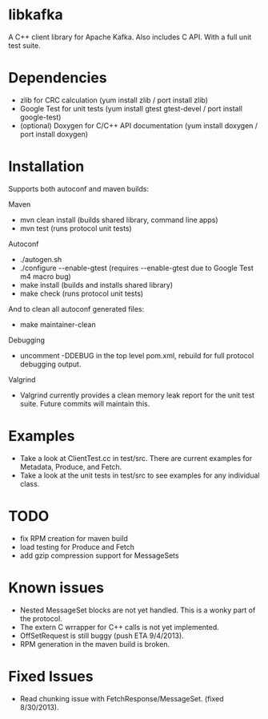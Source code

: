 libkafka
========

A C++ client library for Apache Kafka. Also includes C API. With a full unit test suite.

Dependencies
============

* zlib for CRC calculation (yum install zlib / port install zlib)
* Google Test for unit tests (yum install gtest gtest-devel / port install google-test)
* (optional) Doxygen for C/C++ API documentation (yum install doxygen / port install doxygen)

Installation
============

Supports both autoconf and maven builds:

Maven
* mvn clean install (builds shared library, command line apps)
* mvn test (runs protocol unit tests)

Autoconf
* ./autogen.sh
* ./configure --enable-gtest (requires --enable-gtest due to Google Test m4 macro bug)
* make install (builds and installs shared library)
* make check (runs protocol unit tests)

And to clean all autoconf generated files:
* make maintainer-clean

Debugging
* uncomment -DDEBUG in the top level pom.xml, rebuild for full protocol debugging output.

Valgrind
* Valgrind currently provides a clean memory leak report for the unit test suite. Future commits will maintain this.

Examples
========

* Take a look at ClientTest.cc in test/src. There are current examples for Metadata, Produce, and Fetch.
* Take a look at the unit tests in test/src to see examples for any individual class.

TODO
====
* fix RPM creation for maven build
* load testing for Produce and Fetch
* add gzip compression support for MessageSets

Known issues
=============
* Nested MessageSet blocks are not yet handled. This is a wonky part of the protocol.
* The extern C wrrapper for C++ calls is not yet implemented.
* OffSetRequest is still buggy (push ETA 9/4/2013).
* RPM generation in the maven build is broken.

Fixed Issues
============
* Read chunking issue with FetchResponse/MessageSet. (fixed 8/30/2013).
